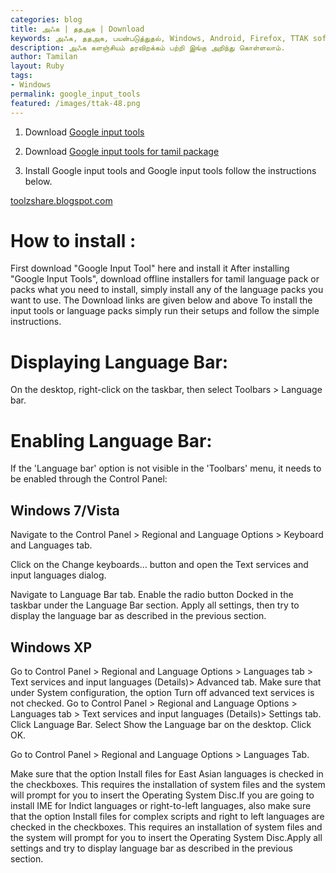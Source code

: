 ```yaml
---
categories: blog
title: அ‍ஃக | ததஅக | Download
keywords: அ‍ஃக, ததஅக, பயன்படுத்துதல், Windows, Android, Firefox, TTAK softwares
description: அ‍ஃக களஞ்சியம் தரவிறக்கம் பற்றி இங்கு அறிந்து கொள்ளலாம்.
author: Tamilan
layout: Ruby
tags: 
- Windows
permalink: google_input_tools
featured: /images/ttak-48.png
---
```


1) Download [Google input tools](https://github.com/ThaniThamizhAkarathiKalanjiyam/tam_ilakiyam/raw/master/Collections/google_input_tools/GoogleInputTools.exe)  


2) Download [Google input tools for tamil package](https://github.com/ThaniThamizhAkarathiKalanjiyam/tam_ilakiyam/raw/master/Collections/google_input_tools/GoogleInputTamil.exe)  


3) Install Google input tools and Google input tools follow the instructions below.  



[toolzshare.blogspot.com](https://toolzshare.blogspot.com/2015/10/google-input-tools-tamil-offline.html)

How to install :
================

First download "Google Input Tool" here and install it 
After installing "Google Input Tools", download offline installers for tamil language pack or packs what you need to install, simply install any of the language packs you want to use. The Download links are given below and above 
To install the input tools or language packs simply run their setups and follow the simple instructions.

Displaying Language Bar:
===========================

On the desktop, right-click on the taskbar, then select Toolbars > Language bar.

Enabling Language Bar:
======================


If the 'Language bar' option is not visible in the 'Toolbars' menu, it needs to be enabled through the Control Panel:

Windows 7/Vista
-------------------

Navigate to the Control Panel > Regional and Language Options > Keyboard and Languages tab.

Click on the Change keyboards… button and open the Text services and input languages dialog.

Navigate to Language Bar tab.
Enable the radio button Docked in the taskbar under the Language Bar section.
Apply all settings, then try to display the language bar as described in the previous section.

Windows XP
---------------------

Go to Control Panel > Regional and Language Options > Languages tab > Text services and input languages (Details)> Advanced tab.
Make sure that under System configuration, the option Turn off advanced text services is not checked.
Go to Control Panel > Regional and Language Options > Languages tab > Text services and input languages (Details)> Settings tab.
Click Language Bar.
Select Show the Language bar on the desktop. Click OK.

Go to Control Panel > Regional and Language Options > Languages Tab.

Make sure that the option Install files for East Asian languages is checked in the checkboxes. This requires the installation of system files and the system will prompt for you to insert the Operating System Disc.If you are going to install IME for Indict languages or right-to-left languages, also make sure that the option Install files for complex scripts and right to left languages are checked in the checkboxes. This requires an installation of system files and the system will prompt for you to insert the Operating System Disc.Apply all settings and try to display language bar as described in the previous section.
